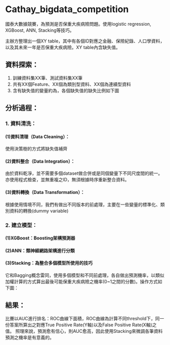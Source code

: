 # Cathay_bigdata_competition
國泰大數據競賽，為預測是否保重大疾病險問題。使用logistic regression, XGBoost, ANN, Stacking等技巧。

主辦方整理出一個XY table，其中有各個ID對應之金融、保險紀錄、人口學資料，以及其未來一年是否保重大疾病險。XY table內含缺失值。
## 資料探索：
1. 訓練資料集XX筆、測試資料集XX筆
2. 共有XX個Feature、XX個為類別型資料、XX個為連續型資料
3. 含有缺失值的變量約為，各個缺失值的缺失比例如下圖

## 分析過程：
### 1. 資料清洗：
#### (1)資料清理（Data Cleaning）：
使用決策樹的方式將缺失值補齊
#### (2)資料整合（Data Integration）：
由於資料乾淨，並不需要多個dataset做合併或是同個變量下不同尺度間的統一。亦使用程式檢查，並無重複之ID，無須根據時序重新整合資料。
#### (3)資料轉換（Data Transformation）：
根據使用情境不同，我們有做出不同版本的前處理，主要在一些變量的標準化、類別資料的轉換(dummy variable)
### 2. 建立模型：
#### (1)XGBoost：Boosting架構預測器
#### (2)ANN：類神經網路架構進行分類
#### (3)Stacking：為整合多個模型所使用的技巧
它和Bagging概念雷同，使用多個模型和不同前處理，各自做出預測機率，以類似加權計算的方式算出最後可能保重大疾病險之機率(0~1之間的分數)。操作方式如下圖：

## 結果：
比賽以AUC進行排名：ROC曲線下面積，ROC曲線為計算不同threshold下，同一份答案所算出之對應True Positive Rate(Y軸)以及False Positive Rate(X軸)之值。
照理來說，預測愈有信心，則AUC愈高，因此使用Stacking來微調各筆資料預測之機率是有意義的。
